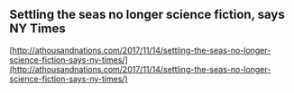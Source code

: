 ## Settling the seas no longer science fiction, says NY Times
  
  [http://athousandnations.com/2017/11/14/settling-the-seas-no-longer-science-fiction-says-ny-times/](http://athousandnations.com/2017/11/14/settling-the-seas-no-longer-science-fiction-says-ny-times/)